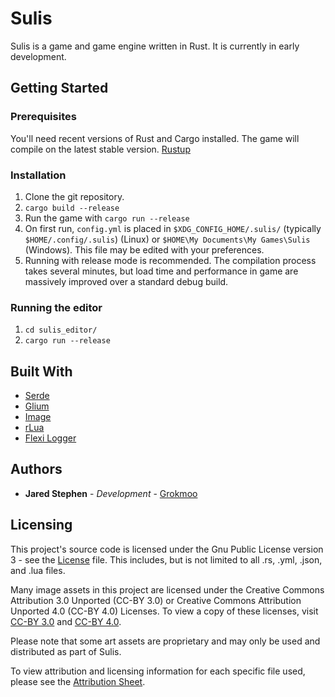 # Sulis
Sulis is a game and game engine written in Rust.  It is currently in early development.

## Getting Started

### Prerequisites
You'll need recent versions of Rust and Cargo installed.  The game will compile on the latest stable version.  [Rustup](https://www.rustup.rs/)

### Installation

1. Clone the git repository.
1. `cargo build --release`
1. Run the game with `cargo run --release`
1. On first run, `config.yml` is placed in `$XDG_CONFIG_HOME/.sulis/` (typically `$HOME/.config/.sulis`) (Linux) or `$HOME\My Documents\My Games\Sulis` (Windows).  This file may be edited with your preferences.
1. Running with release mode is recommended.  The compilation process takes several minutes, but load time and performance in game are massively improved over a standard debug build.

### Running the editor

1. `cd sulis_editor/`
1. `cargo run --release`

## Built With
* [Serde](https://serde.rs/)
* [Glium](https://github.com/glium/glium)
* [Image](https://github.com/PistonDevelopers/image)
* [rLua](https://github.com/chucklefish/rlua)
* [Flexi Logger](https://github.com/emabee/flexi_logger)

## Authors
* **Jared Stephen** - *Development* - [Grokmoo](https://github.com/Grokmoo)

## Licensing

This project's source code is licensed under the Gnu Public License version 3 - see the [License](docs/GPLv3-LICENSE) file.  This includes, but is not limited to all .rs, .yml, .json, and .lua files.

Many image assets in this project are licensed under the Creative Commons Attribution 3.0 Unported (CC-BY 3.0) or Creative Commons Attribution Unported 4.0 (CC-BY 4.0) Licenses.  To view a copy of these licenses, visit [CC-BY 3.0](http://creativecommons.org/licenses/by/3.0) and [CC-BY 4.0](http://creativecommons.org/licenses/by/4.0).

Please note that some art assets are proprietary and may only be used and distributed as part of Sulis.

To view attribution and licensing information for each specific file used, please see the [Attribution Sheet](docs/attribution.csv).
